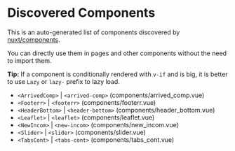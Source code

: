 # Discovered Components

This is an auto-generated list of components discovered by [nuxt/components](https://github.com/nuxt/components).

You can directly use them in pages and other components without the need to import them.

**Tip:** If a component is conditionally rendered with `v-if` and is big, it is better to use `Lazy` or `lazy-` prefix to lazy load.

- `<ArrivedComp>` | `<arrived-comp>` (components/arrived_comp.vue)
- `<Footerr>` | `<footerr>` (components/footerr.vue)
- `<HeaderBottom>` | `<header-bottom>` (components/header_bottom.vue)
- `<Leaflet>` | `<leaflet>` (components/leaflet.vue)
- `<NewIncom>` | `<new-incom>` (components/new_incom.vue)
- `<Slider>` | `<slider>` (components/slider.vue)
- `<TabsCont>` | `<tabs-cont>` (components/tabs_cont.vue)
